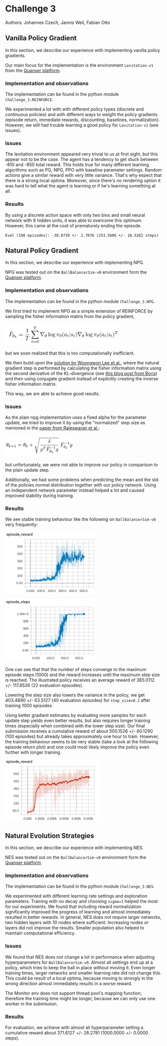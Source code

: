 # Challenge 3

Authors: Johannes Czech, Jannis Weil, Fabian Otto

## Vanilla Policy Gradient

In this section, we describe our experience with implementing vanilla policy gradients.

Our main focus for the implementation is the environment `Levitation-v1` from the [Quanser platform](https://git.ias.informatik.tu-darmstadt.de/quanser/clients).

### Implementation and observations

The implementation can be found in the python module `Challenge_3.REINFORCE`.

We experimented a lot with with different policy types (discrete and continuous policies) and with different ways
to weight the policy gradients (episode return, immediate rewards, discounting, baselines, normalization). However, we
still had trouble learning a good policy for `Levitation-v1` (see issues).

### Issues

The levitation environment appeared very trivial to us at first sight, but this appear not to be the case.
The agent has a tendency to get stuck between -810 and -850 total reward.
This holds true for many different learning algorithms such as PG, NPG, PPO with baseline parameter settings.
Random actions give a similar reward with very little variance.
That's why expect that there is a strong local optima.
Moreover, since there's no rendering option it was hard to tell what the agent is learning or if he's learning something 
at all.

### Results

By using a discrete action space with only two bins and small neural network with 8 hidden units, it was able to overcome
this optimum. However, this came at the cost of prematurely ending the episode.
```
Eval (198 episodes): -38.8739 +/- 2.7076 (253.5606 +/- 16.5262 steps)
```

## Natural Policy Gradient

In this section, we describe our experience with implementing NPG.

NPG was tested out on the `BallBalancerSim-v0` environment form the [Quanser platform](https://git.ias.informatik.tu-darmstadt.de/quanser/clients).

### Implementation and observations

The implementation can be found in the python module `Challenge_3.NPG`.

We first tried to implement NPG as a simple extension of REINFORCE by sampling the fisher information matrix from
the policy gradient, 

<img src="https://raw.githubusercontent.com/BoboDance/RL-Homework/master/Challenge_3/supplementary/fisher_information.png" height="70"></img>

but we soon realized that this is too computationally inefficient.

We then build upon the [solution by Woongwon Lee et al.](https://github.com/reinforcement-learning-kr/pg_travel/), where
the natural gradient step is performed by calculating the fisher information matrix using the second derivative of the KL-divergence
(see [this blog post from Boris](http://www.boris-belousov.net/2016/10/16/fisher-vs-KL/)) and then using conjugate gradient
instead of explicitly creating the inverse fisher information matrix.

This way, we are able to achieve good results. 

### Issues

As the plain npg implementation uses a fixed alpha for the parameter update,
we tried to improve it by using the "normalized" step size as menioned in the
[paper from Rajeswaran et al.](https://arxiv.org/pdf/1703.02660.pdf): 

<img src="https://raw.githubusercontent.com/BoboDance/RL-Homework/master/Challenge_3/supplementary/normalized_step_size.png" height="70">

but unfortunately, we were not able to improve our policy in comparison to the plain update step.

Additionally, we had some problems when predicting the mean and the std of the policies normal distribution together with
our policy network. Using an independent network parameter instead helped a lot and caused improved stability during training.

### Results

We see stable training behaviour like the following on `BallBalancerSim-v0` very frequently:

<img src="https://raw.githubusercontent.com/BoboDance/RL-Homework/master/Challenge_3/supplementary/npg_episode_reward.png" height="200"></img>

<img src="https://raw.githubusercontent.com/BoboDance/RL-Homework/master/Challenge_3/supplementary/npg_episode_steps.png" height="200"></img>

One can see that that the number of steps converge to the maximum episode steps (1000) and the reward increases until the maximum step size
is reached. The illustrated policy receives an average reward of 365.0112 +/- 117.8526 (22 evaluation episodes).

Lowering the step size also lowers the variance in the policy, we get 403.4890 +/- 63.5127 (40 evaluation episodes) for 
`step_size=0.2` after training 1000 episodes.

Using better gradient estimates by evaluating more samples for each update step yields even better results, but also requires
longer training times (especially when combined with the lower step size). Our final submission receives a cumulative reward
of about 500.1526 +/- 60.1290 (100 episodes) but already takes approximately one hour to train. However, the training
behaviour seems to be very stable (take a look at the following episode return plot) and one could most likely improve the policy even further with longer training.

<img src="https://raw.githubusercontent.com/BoboDance/RL-Homework/master/Challenge_3/supplementary/npg_episode_reward_submission.png" height="200"></img>

## Natural Evolution Strategies

In this section, we describe our experience with implementing NES.

NES was tested out on the `BallBalancerSim-v0` environment form the [Quanser platform](https://git.ias.informatik.tu-darmstadt.de/quanser/clients).

### Implementation and observations

The implementation can be found in the python module `Challenge_3.NES`.

We experimented with different learning rate settings and exploration parameters. 
Training with no decay and choosing `sigma=1` helped the most for our experiments. 
We found that including reward normalization significantly improved the progress of learning and almost immediately resulted in better rewards.
In general, NES does not require larger networks, two hidden layers with 10 nodes where sufficient. 
Increasing nodes or layers did not improve the results.
Smaller population also helped to maintain computational efficiency.   

### Issues
We found that NES does not change a lot in performance when adjusting hyperparameters for `BallBalancerSim-v0`. 
Almost all settings end up at a policy, which tries to keep the ball in place without moving it.
Even longer training times, larger networks and smaller learning rate did not change this. 
This could be result of a local optima, because moving to strongly in the wrong direction almost immediately results in a worse reward. 

The Monitor env does not support thread pool's mapping function, therefore the training time might be longer, because we can only use one worker in the submission.

### Results

For evaluation, we achieve with almost all hyperparameter setting a cumulative reward about 371.6127 +/- 28.2781 (1000.0000 +/- 0.0000 steps). 